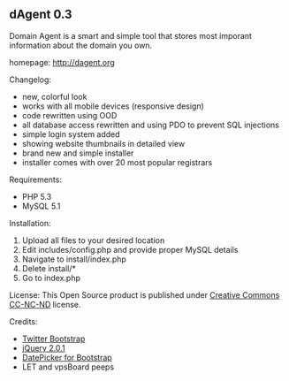 dAgent 0.3
----------
Domain Agent is a smart and simple tool that stores most imporant information about the domain you own.

homepage:
http://dagent.org

Changelog:
+ new, colorful look
+ works with all mobile devices (responsive design)
+ code rewritten using OOD
+ all database access rewritten and using PDO to prevent SQL injections
+ simple login system added
+ showing website thumbnails in detailed view
+ brand new and simple installer
+ installer comes with over 20 most popular registrars

Requirements:
* PHP 5.3
* MySQL 5.1

Installation:
1) Upload all files to your desired location
2) Edit includes/config.php and provide proper MySQL details
3) Navigate to install/index.php
4) Delete install/*
5) Go to index.php

License:
This Open Source product is published under <a href="http://creativecommons.org/licenses/" title="Creative Commons website">Creative Commons CC-NC-ND</a> license.

Credits:
* <a href="http://twitter.github.io/bootstrap/" title="Twitter Bootstrap 2.3.2">Twitter Bootstrap</a>
* <a href="http://jquery.com/" title="jQuery 2.0.1">jQuery 2.0.1</a>
* <a href="http://www.eyecon.ro/bootstrap-datepicker/" title="DatePicker for Bootstrap">DatePicker for Bootstrap</a>
* LET and vpsBoard peeps
